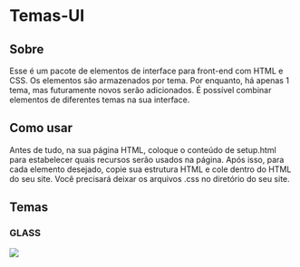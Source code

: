 # Temas-UI
<h2>Sobre</h2>
<p>Esse é um pacote de elementos de interface para front-end com HTML e CSS. Os elementos são armazenados por tema. Por enquanto, há apenas 1 tema, mas futuramente novos serão adicionados. É possível combinar elementos de diferentes temas na sua interface.</p>
<h2>Como usar</h2>
<p>Antes de tudo, na sua página HTML, coloque o conteúdo de setup.html para estabelecer quais recursos serão usados na página. Após isso, para cada elemento desejado, copie sua estrutura HTML e cole dentro do HTML do seu site. Você precisará deixar os arquivos .css no diretório do seu site.</p>

<h2>Temas</h2>
<h3>GLASS</h3>
<img src="https://github.com/user-attachments/assets/4e10186f-3556-4296-9dda-f339602d881b">
